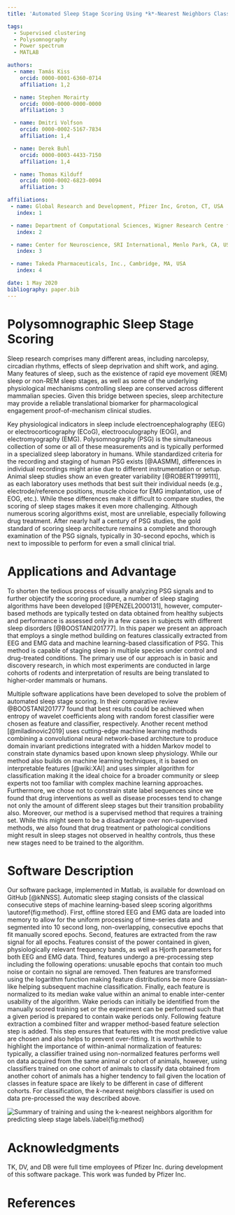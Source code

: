 ```yaml
---
title: 'Automated Sleep Stage Scoring Using *k*-Nearest Neighbors Classifier'

tags:
  - Supervised clustering
  - Polysomnography
  - Power spectrum
  - MATLAB

authors:
  - name: Tamás Kiss
    orcid: 0000-0001-6360-0714
    affiliation: 1,2

  - name: Stephen Morairty
    orcid: 0000-0000-0000-0000
    affiliation: 3

  - name: Dmitri Volfson
    orcid: 0000-0002-5167-7834
    affiliation: 1,4

  - name: Derek Buhl
    orcid: 0000-0003-4433-7150
    affiliation: 1,4

  - name: Thomas Kilduff
    orcid: 0000-0002-6823-0094
    affiliation: 3

affiliations:
 - name: Global Research and Development, Pfizer Inc, Groton, CT, USA
   index: 1

 - name: Department of Computational Sciences, Wigner Research Centre for Physics, Budapest, Hungary
   index: 2

 - name: Center for Neuroscience, SRI International, Menlo Park, CA, USA
   index: 3

 - name: Takeda Pharmaceuticals, Inc., Cambridge, MA, USA
   index: 4

date: 1 May 2020
bibliography: paper.bib
---
```


# Polysomnographic Sleep Stage Scoring

Sleep research comprises many different areas, including narcolepsy,
circadian rhythms, effects of sleep deprivation and shift work, and
aging.  Many features of sleep, such as the existence of rapid eye
movement (REM) sleep or non-REM sleep stages, as well as some of the
underlying physiological mechanisms controlling sleep are conserved
across different mammalian species. Given this bridge between species,
sleep architecture may provide a reliable translational biomarker for
pharmacological engagement proof-of-mechanism clinical studies.

Key physiological indicators in sleep include electroencephalography
(EEG) or electrocorticography (ECoG), electrooculography (EOG), and
electromyography (EMG). Polysomnography (PSG) is the simultaneous
collection of some or all of these measurements and is typically
performed in a specialized sleep laboratory in humans. While
standardized criteria for the recording and staging of human PSG
exists [@AASMM], differences in individual recordings might arise due
to different instrumentation or setup. Animal sleep studies show an
even greater variability [@ROBERT1999111], as each laboratory uses
methods that best suit their individual needs (e.g.,
electrode/reference positions, muscle choice for EMG implantation, use
of EOG, etc.). While these differences make it difficult to compare
studies, the scoring of sleep stages makes it even more
challenging. Although numerous scoring algorithms exist, most are
unreliable, especially following drug treatment. After nearly half a
century of PSG studies, the gold standard of scoring sleep
architecture remains a complete and thorough examination of the PSG
signals, typically in 30-second epochs, which is next to impossible to
perform for even a small clinical trial.

# Applications and Advantage

To shorten the tedious process of visually analyzing PSG signals and
to further objectify the scoring procedure, a number of sleep staging
algorithms have been developed [@PENZEL2000131], however,
computer-based methods are typically tested on data obtained from
healthy subjects and performance is assessed only in a few cases in
subjects with different sleep disorders [@BOOSTANI201777]. In this
paper we present an approach that employs a single method building on
features classically extracted from EEG and EMG data and machine
learning-based classification of PSG. This method is capable of
staging sleep in multiple species under control and drug-treated
conditions.  The primary use of our approach is in basic and discovery
research, in which most experiments are conducted in large cohorts of
rodents and interpretation of results are being translated to
higher-order mammals or humans.

Multiple software applications have been developed to solve the
problem of automated sleep stage scoring. In their comparative review
@BOOSTANI201777 found that best results could be achieved when entropy
of wavelet coefficients along with random forest classifier were
chosen as feature and classifier, respectively. Another recent method
[@miladinovic2019] uses cutting-edge machine learning methods
combining a convolutional neural network-based architecture to produce
domain invariant predictions integrated with a hidden Markov model to
constrain state dynamics based upon known sleep physiology. While our
method also builds on machine learning techniques, it is based on
interpretable features [@wiki:XAI] and uses simpler algorithm for
classification making it the ideal choice for a broader community or
sleep experts not too familiar with complex machine learning
approaches. Furthermore, we chose not to constrain state label
sequences since we found that drug interventions as well as disease
processes tend to change not only the amount of different sleep stages
but their transition probability also. Moreover, our method is a
supervised method that requires a training set. While this might seem
to be a disadvantage over non-supervised methods, we also found that
drug treatment or pathological conditions might result in sleep stages
not observed in healthy controls, thus these new stages need to be
trained to the algorithm.

# Software Description

Our software package, implemented in Matlab, is available for download
on GitHub [@kNNSS]. Automatic sleep staging consists of the classical
consecutive steps of machine learning-based sleep scoring algorithms
\autoref{fig:method}. First, offline stored EEG and EMG data are
loaded into memory to allow for the uniform processing of time-series
data and segmented into 10 second long, non-overlapping, consecutive
epochs that fit manually scored epochs. Second, features are extracted
from the raw signal for all epochs. Features consist of the power
contained in given, physiologically relevant frequency bands, as well
as Hjorth parameters for both EEG and EMG data. Third, features
undergo a pre-processing step including the following operations:
unusable epochs that contain too much noise or contain no signal are
removed.  Then features are transformed using the logarithm function
making feature distributions be more Gaussian-like helping subsequent
machine classification.  Finally, each feature is normalized to its
median wake value within an animal to enable inter-center usability of
the algorithm.  Wake periods can initially be identified from the
manually scored training set or the experiment can be performed such
that a given period is prepared to contain wake periods only.
Following feature extraction a combined filter and wrapper
method-based feature selection step is added.  This step ensures that
features with the most predictive value are chosen and also helps to
prevent over-fitting.  It is worthwhile to highlight the importance of
within-animal normalization of features: typically, a classifier
trained using non-normalized features performs well on data acquired
from the same animal or cohort of animals, however, using classifiers
trained on one cohort of animals to classify data obtained from
another cohort of animals has a higher tendency to fail given the
location of classes in feature space are likely to be different in
case of different cohorts.  For classification, the *k*-nearest
neighbors classifier is used on data pre-processed the way described
above.

![Summary of training and using the *k*-nearest neighbors algorithm
 for predicting sleep stage labels.\label{fig:method}](fig1.png)

# Acknowledgments

TK, DV, and DB were full time employees of Pfizer Inc. during
development of this software package. This work was funded by Pfizer
Inc.

# References